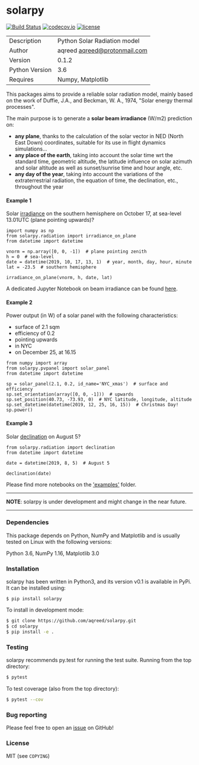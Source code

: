 # solarpy

[![Build Status](https://travis-ci.com/aqreed/solarpy.svg?branch=master)](https://travis-ci.com/aqreed/solarpy)
[![codecov.io](https://codecov.io/gh/aqreed/solarpy/branch/master/graph/badge.svg)](https://codecov.io/gh/aqreed/solarpy/branch/master)
[![license](https://img.shields.io/badge/license-MIT-blue.svg?style=flat-square)](https://github.com/aqreed/solarpy/raw/master/COPYING)

|  |  |
| ------ | ------ |
| Description | Python Solar Radiation model |
| Author | aqreed <aqreed@protonmail.com> |
| Version | 0.1.2 |
| Python Version | 3.6 |
| Requires | Numpy, Matplotlib |

This packages aims to provide a reliable solar radiation model, mainly based on the work of Duffie, J.A., and Beckman, W. A., 1974, "Solar energy thermal processes".

The main purpose is to generate a **solar beam irradiance** (W/m2) prediction on:
* **any plane**, thanks to the calculation of the solar vector in NED (North East Down) coordinates, suitable for its use in flight dynamics simulations...
* **any place of the earth**, taking into account the solar time wrt the standard time, geometric altitude, the latitude influence on solar azimuth and solar altitude as well as sunset/sunrise time and hour angle, etc.
* **any day of the year**, taking into account the variations of the extraterrestrial radiation, the equation of time, the declination, etc., throughout the year

#### Example 1
Solar [irradiance](https://en.wikipedia.org/wiki/Solar_irradiance) on the southern hemisphere on October 17, at sea-level 13.01UTC (plane pointing upwards)?

```
import numpy as np
from solarpy.radiation import irradiance_on_plane
from datetime import datetime

vnorm = np.array([0, 0, -1])  # plane pointing zenith
h = 0  # sea-level
date = datetime(2019, 10, 17, 13, 1)  # year, month, day, hour, minute
lat = -23.5  # southern hemisphere

irradiance_on_plane(vnorm, h, date, lat)
```

A dedicated Jupyter Notebook on beam irradiance can be found [here](https://github.com/aqreed/solarpy/blob/master/examples/solar_irradiance.ipynb).

#### Example 2
Power output (in W) of a solar panel with the following characteristics:
* surface of 2.1 sqm
* efficiency of 0.2
* pointing upwards
* in NYC
* on December 25, at 16.15

```
from numpy import array
from solarpy.pvpanel import solar_panel
from datetime import datetime

sp = solar_panel(2.1, 0.2, id_name='NYC_xmas')  # surface and efficiency
sp.set_orientation(array([0, 0, -1]))  # upwards
sp.set_position(40.73, -73.93, 0)  # NYC latitude, longitude, altitude
sp.set_datetime(datetime(2019, 12, 25, 16, 15))  # Christmas Day!
sp.power()
```

#### Example 3
Solar [declination](https://en.wikipedia.org/wiki/Position_of_the_Sun#Declination_of_the_Sun_as_seen_from_Earth) on August 5?

```
from solarpy.radiation import declination
from datetime import datetime

date = datetime(2019, 8, 5)  # August 5

declination(date)
```

Please find more notebooks on the ['examples'](https://github.com/aqreed/solarpy/tree/master/examples) folder.

---
**NOTE**:
solarpy is under development and might change in the near future.

---

### Dependencies

This package depends on Python, NumPy and Matplotlib and is usually tested on Linux with the following versions:

Python 3.6, NumPy 1.16, Matplotlib 3.0

### Installation

solarpy has been written in Python3, and its version v0.1 is available in PyPi. It can be installed using:

```
$ pip install solarpy
```

To install in development mode:

```sh
$ git clone https://github.com/aqreed/solarpy.git
$ cd solarpy
$ pip install -e .
```

### Testing

solarpy recommends py.test for running the test suite. Running from the top directory:

```sh
$ pytest
```

To test coverage (also from the top directory):

```sh
$ pytest --cov
```

### Bug reporting

Please feel free to open an [issue](https://github.com/aqreed/solarpy/issues) on GitHub!

### License

MIT (see `COPYING`)
